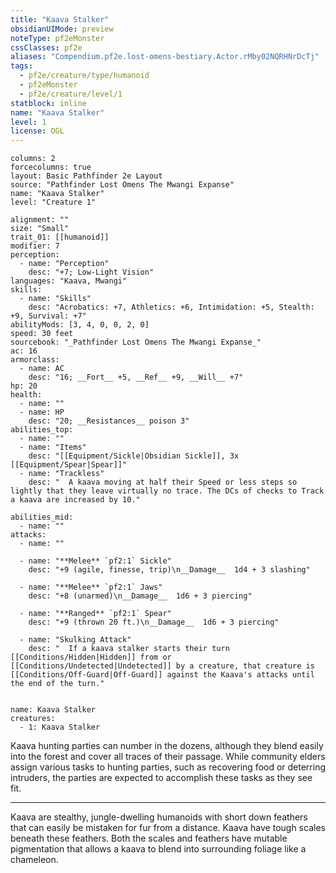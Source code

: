 ```yaml
---
title: "Kaava Stalker"
obsidianUIMode: preview
noteType: pf2eMonster
cssClasses: pf2e
aliases: "Compendium.pf2e.lost-omens-bestiary.Actor.rMby02NQRHNrDcTj" 
tags:
  - pf2e/creature/type/humanoid
  - pf2eMonster
  - pf2e/creature/level/1
statblock: inline
name: "Kaava Stalker"
level: 1
license: OGL
---
```


```statblock
columns: 2
forcecolumns: true
layout: Basic Pathfinder 2e Layout
source: "Pathfinder Lost Omens The Mwangi Expanse"
name: "Kaava Stalker"
level: "Creature 1"

alignment: ""
size: "Small"
trait_01: [[humanoid]]
modifier: 7
perception:
  - name: "Perception"
    desc: "+7; Low-Light Vision"
languages: "Kaava, Mwangi"
skills:
  - name: "Skills"
    desc: "Acrobatics: +7, Athletics: +6, Intimidation: +5, Stealth: +9, Survival: +7"
abilityMods: [3, 4, 0, 0, 2, 0]
speed: 30 feet
sourcebook: "_Pathfinder Lost Omens The Mwangi Expanse_"
ac: 16
armorclass:
  - name: AC
    desc: "16; __Fort__ +5, __Ref__ +9, __Will__ +7"
hp: 20
health:
  - name: ""
  - name: HP
    desc: "20; __Resistances__ poison 3"
abilities_top:
  - name: ""
  - name: "Items"
    desc: "[[Equipment/Sickle|Obsidian Sickle]], 3x [[Equipment/Spear|Spear]]"
  - name: "Trackless"
    desc: "  A kaava moving at half their Speed or less steps so lightly that they leave virtually no trace. The DCs of checks to Track a kaava are increased by 10."

abilities_mid:
  - name: ""
attacks:
  - name: ""

  - name: "**Melee** `pf2:1` Sickle"
    desc: "+9 (agile, finesse, trip)\n__Damage__  1d4 + 3 slashing"

  - name: "**Melee** `pf2:1` Jaws"
    desc: "+8 (unarmed)\n__Damage__  1d6 + 3 piercing"

  - name: "**Ranged** `pf2:1` Spear"
    desc: "+9 (thrown 20 ft.)\n__Damage__  1d6 + 3 piercing"

  - name: "Skulking Attack"
    desc: "  If a kaava stalker starts their turn [[Conditions/Hidden|Hidden]] from or [[Conditions/Undetected|Undetected]] by a creature, that creature is [[Conditions/Off-Guard|Off-Guard]] against the Kaava's attacks until the end of the turn."
 
```

```encounter-table
name: Kaava Stalker
creatures:
  - 1: Kaava Stalker
```



Kaava hunting parties can number in the dozens, although they blend easily into the forest and cover all traces of their passage. While community elders assign various tasks to hunting parties, such as recovering food or deterring intruders, the parties are expected to accomplish these tasks as they see fit.

* * *

Kaava are stealthy, jungle-dwelling humanoids with short down feathers that can easily be mistaken for fur from a distance. Kaava have tough scales beneath these feathers. Both the scales and feathers have mutable pigmentation that allows a kaava to blend into surrounding foliage like a chameleon.
